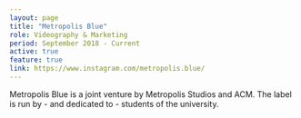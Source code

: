 ```yaml
---
layout: page
title: "Metropolis Blue"
role: Videography & Marketing
period: September 2018 - Current
active: true
feature: true
link: https://www.instagram.com/metropolis.blue/
---
```


Metropolis Blue is a joint venture by Metropolis Studios and ACM. The label is run by - and dedicated to - students of the university.